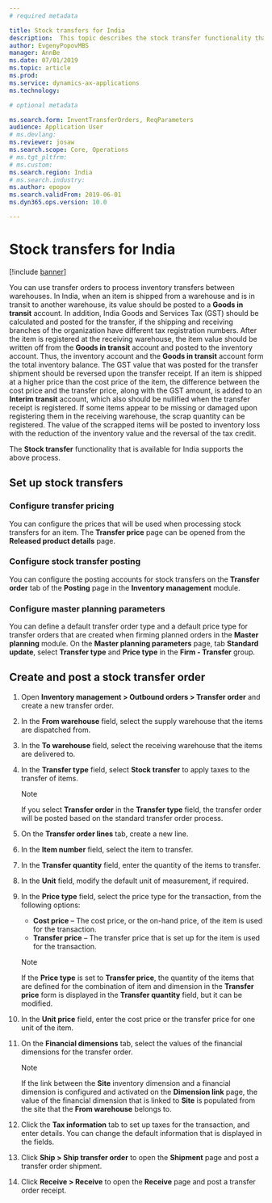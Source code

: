 ```yaml
---
# required metadata

title: Stock transfers for India
description:  This topic describes the stock transfer functionality that is available for India in Microsoft Dynamics 365 for Finance and Operations.
author: EvgenyPopovMBS
manager: AnnBe
ms.date: 07/01/2019
ms.topic: article
ms.prod: 
ms.service: dynamics-ax-applications
ms.technology: 

# optional metadata

ms.search.form: InventTransferOrders, ReqParameters
audience: Application User
# ms.devlang: 
ms.reviewer: josaw
ms.search.scope: Core, Operations
# ms.tgt_pltfrm: 
# ms.custom: 
ms.search.region: India
# ms.search.industry: 
ms.author: epopov
ms.search.validFrom: 2019-06-01
ms.dyn365.ops.version: 10.0

---
```


# Stock transfers for India

[!include [banner](../includes/banner.md)]

You can use transfer orders to process inventory transfers between warehouses. In India, when an item is shipped from a warehouse and is in transit to another warehouse, its value should be posted to a **Goods in transit** account. In addition, India Goods and Services Tax (GST) should be calculated and posted for the transfer, if the shipping and receiving branches of the organization have different tax registration numbers. After the item is registered at the receiving warehouse, the item value should be written off from the **Goods in transit** account and posted to the inventory account. Thus, the inventory account and the **Goods in transit** account form the total inventory balance. The GST value that was posted for the transfer shipment should be reversed upon the transfer receipt. If an item is shipped at a higher price than the cost price of the item, the difference between the cost price and the transfer price, along with the GST amount, is added to an **Interim transit** account, which also should be nullified when the transfer receipt is registered. If some items appear to be missing or damaged upon registering them in the receiving warehouse, the scrap quantity can be registered. The value of the scrapped items will be posted to inventory loss with the reduction of the inventory value and the reversal of the tax credit. 

The **Stock transfer** functionality that is available for India supports the above process.

## Set up stock transfers

### Configure transfer pricing

You can configure the prices that will be used when processing stock transfers for an item. The **Transfer price** page can be opened from the **Released product details** page.

### Configure stock transfer posting

You can configure the posting accounts for stock transfers on the **Transfer order** tab of the **Posting** page in the **Inventory management** module.

### Configure master planning parameters

You can define a default transfer order type and a default price type for transfer orders that are created when firming planned orders in the **Master planning** module. On the **Master planning parameters** page, tab **Standard update**, select **Transfer type** and **Price type** in the **Firm - Transfer** group.

## Create and post a stock transfer order

1.  Open **Inventory management > Outbound orders > Transfer order** and create a new transfer order.

2.  In the **From warehouse** field, select the supply warehouse that the items are dispatched from.

3.  In the **To warehouse** field, select the receiving warehouse that the items are delivered to.

4.  In the **Transfer type** field, select **Stock transfer** to apply taxes to the transfer of items.
    

    > [!NOTE]
    > If you select **Transfer order** in the **Transfer type** field, the transfer order will be posted based on the standard transfer order process.

5.  On the **Transfer order lines** tab, create a new line.

6.  In the **Item number** field, select the item to transfer.

7.  In the **Transfer quantity** field, enter the quantity of the items to transfer.

8.  In the **Unit** field, modify the default unit of measurement, if required.

9.  In the **Price type** field, select the price type for the transaction, from the following options:
    
    - **Cost price** – The cost price, or the on-hand price, of the item is used for the transaction.
    - **Transfer price** – The transfer price that is set up for the item is used for the transaction.
    
    > [!NOTE]
    > If the **Price type** is set to **Transfer price**, the quantity of the items that are defined for the combination of item and dimension in the **Transfer price** form is displayed in the **Transfer quantity** field, but it can be modified.

10.  In the **Unit price** field, enter the cost price or the transfer price for one unit of the item.

11. On the **Financial dimensions** tab, select the values of the financial dimensions for the transfer order. 

    > [!NOTE]
    > If the link between the **Site** inventory dimension and a financial dimension is configured and activated on the **Dimension link** page, the value of the financial dimension that is linked to **Site** is populated from the site that the **From warehouse** belongs to.

12.  Click the **Tax information** tab to set up taxes for the transaction, and enter details. You can change the default information that is displayed in the fields.

13. Click **Ship > Ship transfer order** to open the **Shipment** page and post a transfer order shipment.

14. Click **Receive > Receive** to open the **Receive** page and post a transfer order receipt.
